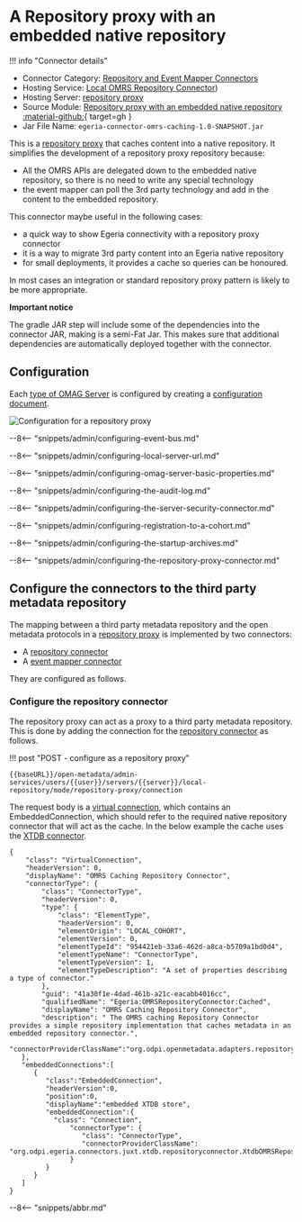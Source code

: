 <!-- SPDX-License-Identifier: CC-BY-4.0 -->
<!-- Copyright Contributors to the Egeria project. -->

#  A Repository proxy with an embedded native repository 

!!! info "Connector details"
- Connector Category:  [Repository and Event Mapper Connectors](/connectors/#repository-and-event-mapper-connectors)
- Hosting Service: [Local OMRS Repository Connector](/services/omrs/component-descrtiptions/local-repository-connector.md))
- Hosting Server: [repository proxy](/concepts/repository-proxy)
- Source Module: [Repository proxy with an embedded native repository :material-github:](https://github.com/odpi/egeria-connector-omrs-caching){ target=gh }
- Jar File Name: `egeria-connector-omrs-caching-1.0-SNAPSHOT.jar`

This is a [repository proxy](/concepts/repository-proxy) that caches content into a native repository.
It simplifies the development of a repository proxy repository because:

- All the OMRS APIs are delegated down to the embedded native repository, so there is no need to write any special technology 
- the event mapper can poll the 3rd party technology and add in the content to the embedded repository.

This connector maybe useful in the following cases:

- a quick way to show Egeria connectivity with a repository proxy connector
- it is a way to migrate 3rd party content into an Egeria native repository
- for small deployments, it provides a cache so queries can be honoured. 

In most cases an integration or standard repository proxy pattern is likely to be more appropriate. 

__Important notice__

The gradle JAR step will include some of the dependencies into the connector JAR, making is a semi-Fat Jar. This makes sure that additional dependencies are automatically deployed together with the connector.



## Configuration 
Each [type of OMAG Server](/concepts/omag-server/#types-of-omag-server) is configured by creating
a [configuration document](/concepts/configuration-document).

![Configuration for a repository proxy](/guides/admin/servers/by-server-type/repository-proxy-config.svg)

--8<-- "snippets/admin/configuring-event-bus.md"

--8<-- "snippets/admin/configuring-local-server-url.md"

--8<-- "snippets/admin/configuring-omag-server-basic-properties.md"

--8<-- "snippets/admin/configuring-the-audit-log.md"

--8<-- "snippets/admin/configuring-the-server-security-connector.md"

--8<-- "snippets/admin/configuring-registration-to-a-cohort.md"

--8<-- "snippets/admin/configuring-the-startup-archives.md"

--8<-- "snippets/admin/configuring-the-repository-proxy-connector.md"

## Configure the connectors to the third party metadata repository

The mapping between a third party metadata repository and the open metadata protocols in a [repository proxy](/concepts/repository-proxy) is implemented by two connectors:

- A [repository connector](/concepts/repository-connector)
- A [event mapper connector](/concepts/event-mapper-connector)

They are configured as follows.

### Configure the repository connector

The repository proxy can act as a proxy to a third party metadata repository. This is done by adding the connection for the [repository connector](/concepts/repository-connector) as follows.


!!! post "POST - configure as a repository proxy"
```
{{baseURL}}/open-metadata/admin-services/users/{{user}}/servers/{{server}}/local-repository/mode/repository-proxy/connection
```

The request body is a [virtual connection](/concepts/connection/?h=embeddedconnection#virtual-connections), which contains an EmbeddedConnection, which should refer
to the required native repository connector that will act as the cache.
In the below example the cache uses the [XTDB connector](/connectors/repository/xtdb/).

```
{
    "class": "VirtualConnection",
    "headerVersion": 0,
    "displayName": "OMRS Caching Repository Connector",
    "connectorType": {
        "class": "ConnectorType",
        "headerVersion": 0,
        "type": {
            "class": "ElementType",
            "headerVersion": 0,
            "elementOrigin": "LOCAL_COHORT",
            "elementVersion": 0,
            "elementTypeId": "954421eb-33a6-462d-a8ca-b5709a1bd0d4",
            "elementTypeName": "ConnectorType",
            "elementTypeVersion": 1,
            "elementTypeDescription": "A set of properties describing a type of connector."
        },
        "guid": "41a30f1e-4dad-461b-a21c-eacabb4016cc",
        "qualifiedName": "Egeria:OMRSRepositoryConnector:Cached",
        "displayName": "OMRS Caching Repository Connector",
        "description": " The OMRS caching Repository Connector provides a simple repository implementation that caches metadata in an embedded repository connector.",
        "connectorProviderClassName":"org.odpi.openmetadata.adapters.repositoryservices.caching.repositoryconnector.CachingOMRSRepositoryProxyConnectorProvider"
   },
   "embeddedConnections":[
      {
         "class":"EmbeddedConnection",
         "headerVersion":0,
         "position":0,
         "displayName":"embedded XTDB store",
         "embeddedConnection":{  
           "class": "Connection",
               "connectorType": {
                  "class": "ConnectorType",
                  "connectorProviderClassName": "org.odpi.egeria.connectors.juxt.xtdb.repositoryconnector.XtdbOMRSRepositoryConnectorProvider"
               }
         }
      }
   ]
}
```


--8<-- "snippets/abbr.md"

